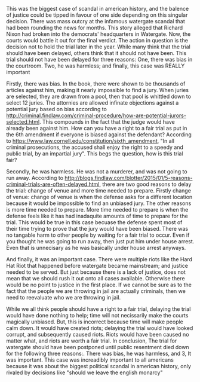 This was the biggest case of scandal in american history, and the balence of justice could be tipped in favour of one side depending on this singular decision. There was mass outcry at the infamous watergate scandal that had been rounding the news for months. This story alleged that Richard Nixon had broken into the democrats' headquarters in Watergate. Now, the courts would battle it out for the final verdict. The action in question is the decision not to hold the trial later in the year. While many think that the trial should have been delayed, others think that it should not have been.
This trial should not have been delayed for three reasons: One, there was bias in the courtroom. Two, he was harmless; and finally, this case was REALLY important

Firstly, there was bias. In the book, there were shown to be thousands of articles against him, making it nearly impossible to find a jury. When juries are selected, they are drawn from a pool, then that pool is whittled down to select 12 juries. The attornies are allowed infinate objections against a potential jury based on bias according to http://criminal.findlaw.com/criminal-procedure/how-are-potential-jurors-selected.html. This compounds in the fact that the judge would have already been against him. How can you have a right to a fair trial as put in the 6th amendment if everyone is biased against the defendant? According to https://www.law.cornell.edu/constitution/sixth_amendment, "In all criminal prosecutions, the accused shall enjoy the right to a speedy and public trial, by an impartial jury". This begs the question, how is this trial fair?

Secondly, he was harmless. He was not a murderer, and was not going to run away. According to http://blogs.findlaw.com/blotter/2015/01/5-reasons-criminal-trials-are-often-delayed.html, there are two good reasons to delay the trial: change of venue and more time needed to prepare. Firstly change of venue: change of venue is when the defense asks for a different location because it would be impossible to find an unbiased jury. The other reasons is more time needed to prepare. More time needed to prepare is when the defense feels like it has had inadaquite amounts of time to prepare for the trial. This would be true in this case becuase the defense spent most of their time trying to prove that the jury would have been biased. There was no tangable harm to other people by waiting for a fair trial to occur. Even if you thought he was going to run away, then just put him under house arrest. Even that is unnecisary as he was basically under house arrest anyways. 

And finally, it was an important case. There were multiple riots like the Hard Hat Riot that happened before watergate became mainstream; and justice needed to be served. But just because there is a lack of justice, does not mean that we should rush it out onto all cases available. Otherwise there would be no point to justice in the first place. If we cannot be sure as to the fact that the people we are throwing in jail are actually criminals, then we need to reevaluate who we are throwing in jail.

While we all think people should have a right to a fair trial, delaying the trial would have done nothing to help; time will not necissarily make the courts magically unbiased. But, this is incorrect because time will make people calm down. It would have created riots; delaying the trial would have looked corrupt, and subsequently caused riots. Riots would have been caused no matter what, and riots are worth a fair trial. In conclusion, The trial for watergate should have been postponed until public resentment died down for the following three reasons:. There was bias, he was harmless, and 3, It was important.
This case was increadibly important to all americans because it was about the biggest political scandal in american history, only rivaled by decisions like "should we leave the english monarcy"
